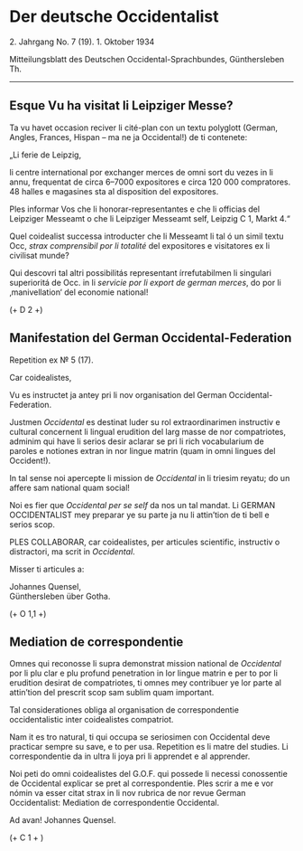 # Der deutsche Occidentalist

2\. Jahrgang No. 7 (19). 1. Oktober 1934

Mitteilungsblatt des Deutschen Occidental-Sprachbundes, Günthersleben Th.

---

## Esque Vu ha visitat li Leipziger Messe?

Ta vu havet occasion reciver li cité-plan con un textu polyglott (German, Angles, Frances, Hispan – ma ne ja Occidental!) de ti contenete:

„Li ferie de Leipzig,

li centre international por exchanger merces de omni sort du vezes in li annu, frequentat de circa 6–7000 expositores e circa 120 000 compratores. 48 halles e magasines sta al disposition del expositores.

Ples informar Vos che li honorar-representantes e che li officias del Leipziger Messeamt o che li Leipziger Messeamt self, Leipzig C 1, Markt 4.“

Quel coidealist successa introducter che li Messeamt li tal ó un simil textu Occ, *strax comprensibil por li totalité* del expositores e visitatores ex li civilisat munde?

Qui descovri tal altri possibilitás representant írrefutabilmen li singulari superioritá de Occ. in li *servicie por li export de german merces*, do por li ‚manivellation‘ del economie national!

(+ D 2 +)

## Manifestation del German Occidental-Federation

Repetition ex №  5 (17).

Car coidealistes,

Vu es instructet ja antey pri li nov organisation del German Occidental-Federation.

Justmen *Occidental* es destinat luder su rol extraordinarimen instructiv e cultural concernent li lingual erudition del larg masse de nor compatriotes, adminim qui have li serios desir aclarar se pri li rich vocabularium de paroles e notiones extran in nor lingue matrin (quam in omni lingues del Occident!).

In tal sense noi apercepte li mission de *Occidental* in li triesim reyatu; do un affere sam national quam social!

Noi es fier que *Occidental per se self* da nos un tal mandat. Li GERMAN OCCIDENTALIST mey preparar ye su parte ja nu li attin’tion de ti bell e serios scop.

PLES COLLABORAR, car coidealistes, per articules scientific, instructiv o distractori, ma scrit in *Occidental*.

Misser ti articules a:

Johannes Quensel,  
Günthersleben über Gotha.

(+ O 1,1 +)

## Mediation de correspondentie

Omnes qui reconosse li supra demonstrat mission national de *Occidental* por li plu clar e plu profund penetration in lor lingue matrin e per to por li erudition desirat de compatriotes, ti omnes mey contribuer ye lor parte al attin’tion del prescrit scop sam sublim quam important.

Tal considerationes obliga al organisation de correspondentie occidentalistic inter coidealistes compatriot.

Nam it es tro natural, ti qui occupa se seriosimen con Occidental deve practicar sempre su save, e to per usa. Repetition es li matre del studies. Li correspondentie da in ultra li joya pri li apprendet e al apprender.

Noi peti do omni coidealistes del G.O.F. qui possede li necessi conossentie de Occidental explicar se pret al correspondentie. Ples scrir a me e vor nómin va esser citat strax in li nov rubrica de nor revue German Occidentalist: Mediation de correspondentie Occidental.

Ad avan! Johannes Quensel.

(+ C 1 + )
